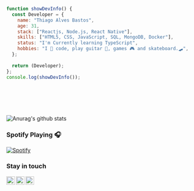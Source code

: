 ```javascript 
function showDevInfo() {  
  const Developer = {
    name: "Thiago Alves Bastos",
    age: 31, 
    stack: ["Reactjs, Node.js, React Native"],
    skills: ["HTML5, CSS, JavaScript, SQL, MongoDB, Docker"],
    status: "I'm Currently learning TypeScript",  
    hobbies: "I 💜 code, play guitar 🎸, games 🎮 and skateboard.🛹",
  };
      
  return (Developer);    
};    
console.log(showDevInfo());   
   
      
 ```   
               
 <br />                  
 <br />                 
                    
        
![Anurag's github stats](https://github-readme-stats.vercel.app/api?username=the-one-who-knoccks&show_icons=true&theme=dark)
  

### Spotify Playing 🎧
[![Spotify](https://now-playing-spotify.vercel.app/api/spotify)](https://open.spotify.com/user/thiagoalves.informatica)

       
        
### Stay in touch    
  
[<img align="left" alt="the-one-who-knoccks | Twitter" width="22px" src="https://cdn.jsdelivr.net/npm/simple-icons@v3/icons/twitter.svg" />][twitter]
[<img align="left" alt="the.one.who.knoccks | LinkedIn" width="22px" src="https://cdn.jsdelivr.net/npm/simple-icons@v3/icons/linkedin.svg" />][linkedin]
[<img align="left" alt="the-one-who-knoccks | Instagram" width="22px" src="https://cdn.jsdelivr.net/npm/simple-icons@v3/icons/instagram.svg" />][instagram]
 
 
[twitter]: https://twitter.com/the-one-who-knoccks 
[instagram]: https://instagram.com/the.one.who.knoccks
[linkedin]: https://linkedin.com/in/thiagoalves89
 
 

